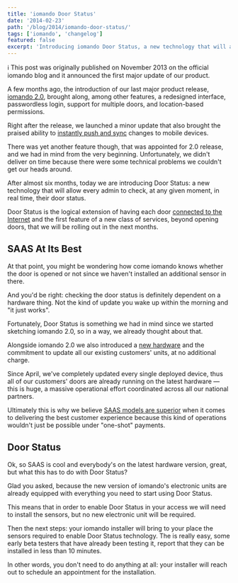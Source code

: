 ```yaml
---
title: 'iomando Door Status'
date: '2014-02-23'
path: '/blog/2014/iomando-door-status/'
tags: ['iomando', 'changelog']
featured: false
excerpt: 'Introducing iomando Door Status, a new technology that will allow every admin to check, at any given moment, in real-time, their door status.'
---
```


ℹ️ This post was originally published on November 2013 on the official iomando blog and it announced the first major update of our product.

A few months ago, the introduction of our last major product release, [iomando 2.0](/blog/2013/iomando-20), brought along, among other features, a redesigned interface, passwordless login, support for multiple doors, and location-based permissions.

Right after the release, we launched a minor update that also brought the praised ability to [instantly push and sync](/blog/2014/iomando-push) changes to mobile devices.

There was yet another feature though, that was appointed for 2.0 release, and we had in mind from the very beginning. Unfortunately, we didn't deliver on time because there were some technical problems we couldn't get our heads around.

After almost six months, today we are introducing Door Status: a new technology that will allow every admin to check, at any given moment, in real time, their door status.

Door Status is the logical extension of having each door [connected to the Internet](/blog/2013/betting-on-cellular) and the first feature of a new class of services, beyond opening doors, that we will be rolling out in the next months.

## SAAS At Its Best

At that point, you might be wondering how come iomando knows whether the door is opened or not since we haven't installed an additional sensor in there.

And you'd be right: checking the door status is definitely dependent on a hardware thing. Not the kind of update you wake up within the morning and "it just works".

Fortunately, Door Status is something we had in mind since we started sketching iomando 2.0, so in a way, we already thought about that.

Alongside iomando 2.0 we also introduced a [new hardware](/blog/2013/iomando-20-hardware) and the commitment to update all our existing customers' units, at no additional charge.

Since April, we've completely updated every single deployed device, thus all of our customers' doors are already running on the latest hardware — this is huge, a massive operational effort coordinated across all our national partners.

Ultimately this is why we believe [SAAS models are superior](/blog/2013/services-and-subscriptions) when it comes to delivering the best customer experience because this kind of operations wouldn't just be possible under "one-shot" payments.

## Door Status

Ok, so SAAS is cool and everybody's on the latest hardware version, great, but what this has to do with Door Status?

Glad you asked, because the new version of iomando's electronic units are already equipped with everything you need to start using Door Status.

This means that in order to enable Door Status in your access we will need to install the sensors, but no new electronic unit will be required.

Then the next steps: your iomando installer will bring to your place the sensors required to enable Door Status technology. The is really easy, some early beta testers that have already been testing it, report that they can be installed in less than 10 minutes.

In other words, you don't need to do anything at all: your installer will reach out to schedule an appointment for the installation.
